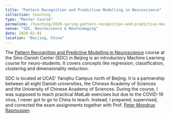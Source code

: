 ```yaml
---
title: "Pattern Recognition and Predictive Modelling in Neuroscience"
collection: teaching
type: "Master Course"
permalink: /teaching/2020-spring-pattern-recognition-and-predictive-modelling-in-neuroscience
venue: "SDC, Neuroscience & Neuroimaging"
date: 2020-02-01
location: "Beijing, China"
---
```

The [Pattern Recognition and Predictive Modelling in Neuroscience](https://sdc.university/files/Masters-programmes-pages/course-catalogue-spring-2020.pdf) course at the Sino-Danish Center (SDC) in Beijing is an introductory Machine Learning course for neuro-students. It covers concepts like regression, classification, clustering and dimensionality reduction.

SDC is located at UCAS' Yanqihu Campus north of Beijing. It is a partnership between all eight Danish universities, the Chinese Academy of Sciences and the University of Chinese Academy of Sciences.
During the course, I was supposed to teach practical MatLab exercises but due to the COVID-19 virus, I never got to go to China to teach. Instead, I prepared, supervised, and corrected the exam assignments together with Prof. [Peter Mondrup Rasmussen](https://pure.au.dk/portal/en/persons/peter-mondrup-rasmussen(3db261e0-0cd8-4c3a-8fa5-e186ed61afbe).html).

